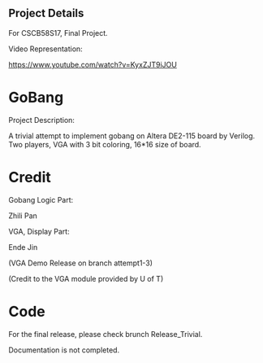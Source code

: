 
## Project Details ##

For CSCB58S17, Final Project.

Video Representation:

https://www.youtube.com/watch?v=KyxZJT9iJOU

# GoBang #

Project Description: 

  A trivial attempt to implement gobang on Altera DE2-115 board by Verilog. Two players, VGA with 3 bit coloring, 16*16 size of board.
  
# Credit #

Gobang Logic Part:

  Zhili Pan

VGA, Display Part:

  Ende Jin 
  
  (VGA Demo Release on branch attempt1-3)
  
  (Credit to the VGA module provided by U of T)
	
# Code #

  For the final release, please check brunch Release_Trivial.

  Documentation is not completed.
